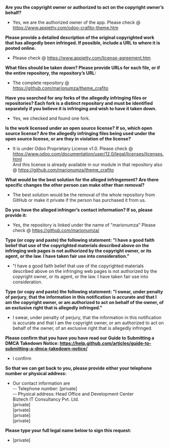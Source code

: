 **Are you the copyright owner or authorized to act on the copyright owner’s behalf?**

- Yes, we are the authorized owner of the app. Please check @ https://www.appjetty.com/odoo-crafito-theme.htm

**Please provide a detailed description of the original copyrighted work that has allegedly been infringed. If possible, include a URL to where it is posted online.**

- Please check @ https://www.appjetty.com/license-agreement.htm

**What files should be taken down? Please provide URLs for each file, or if the entire repository, the repository’s URL:** 

- The complete repository @ https://github.com/marionumza/theme_crafito

**Have you searched for any forks of the allegedly infringing files or repositories? Each fork is a distinct repository and must be identified separately if you believe it is infringing and wish to have it taken down.** 

- Yes, we checked and found one fork.

**Is the work licensed under an open source license? If so, which open source license? Are the allegedly infringing files being used under the open source license, or are they in violation of the license?** 

- It is under Odoo Proprietary License v1.0. Please check @    https://www.odoo.com/documentation/user/12.0/legal/licenses/licenses.html   
And this license is already available in our module in that repository also @ https://github.com/marionumza/theme_crafito

**What would be the best solution for the alleged infringement? Are there specific changes the other person can make other than removal?** 

- The best solution would be the removal of the whole repository from GitHub or make it private if the person has purchased it from us.

**Do you have the alleged infringer’s contact information? If so, please provide it:** 

- Yes, the repository is linked under the name of "marionumza" Please check @ https://github.com/marionumza/

**Type (or copy and paste) the following statement: "I have a good faith belief that use of the copyrighted materials described above on the infringing web pages is not authorized by the copyright owner, or its agent, or the law. I have taken fair use into consideration."** 

- "I have a good faith belief that use of the copyrighted materials described above on the infringing web pages is not authorized by the copyright owner, or its agent, or the law. I have taken fair use into consideration.

**Type (or copy and paste) the following statement: "I swear, under penalty of perjury, that the information in this notification is accurate and that I am the copyright owner, or am authorized to act on behalf of the owner, of an exclusive right that is allegedly infringed."**

- I swear, under penalty of perjury, that the information in this notification is accurate and that I am the copyright owner, or am authorized to act on behalf of the owner, of an exclusive right that is allegedly infringed.

**Please confirm that you have you have read our Guide to Submitting a DMCA Takedown Notice: https://help.github.com/articles/guide-to-submitting-a-dmca-takedown-notice/**

- I confirm

**So that we can get back to you, please provide either your telephone number or physical address:**

- Our contact information are   
-- Telephone number: [private]  
-- Physical address: Head Office and Development Center   
Biztech IT Consultancy Pvt. Ltd.   
[private]  
[private]  
[private]  
[private]

**Please type your full legal name below to sign this request:**

- [private]
